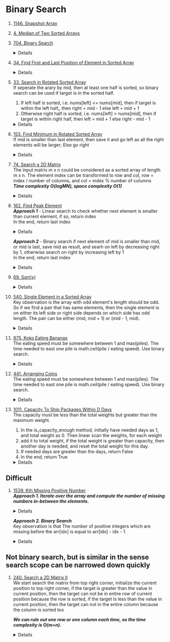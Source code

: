 # Binary Search
1. [1146. Snapshot Array](https://leetcode.com/problems/snapshot-array)  
1. [4. Median of Two Sorted Arrays](https://leetcode.com/problems/median-of-two-sorted-arrays)
1. [704. Binary Search](https://leetcode.com/problems/binary-search)  
   <details>
      
    ```python
    def search(self, nums: List[int], target: int) -> int:
        left = 0
        right = len(nums) - 1
        while left <= right:
            mid = left + (right - left) // 2
            if nums[mid] == target:
                return mid
            elif nums[mid] > target:
                right = mid -1
            else:
                left = mid + 1
        return -1
    ```
   </details>

1. [34. Find First and Last Position of Element in Sorted Array](https://leetcode.com/problems/find-first-and-last-position-of-element-in-sorted-array)
   <details>
      
    ```python
    def searchRange(self, nums: List[int], target: int) -> List[int]:
        def findFirst(nums, target):
            left = 0
            right = len(nums) - 1
            result = -1
            while left <= right:
                mid = left + (right - left) // 2
                if nums[mid] == target:
                    result = mid
                    right = mid - 1
                elif nums[mid] < target:
                    left = mid + 1
                else:
                    right = mid - 1
            return result
        
        def findLast(nums, target):
            left = 0
            right = len(nums) - 1
            result = -1
            while left <= right:
                mid = left + (right - left) // 2
                if nums[mid] == target:
                    result = mid
                    left = mid + 1
                elif nums[mid] < target:
                    left = mid + 1
                else:
                    right = mid - 1
            return result
        
        return [findFirst(nums, target), findLast(nums, target)]
    ```
   </details>   
1. [33. Search in Rotated Sorted Array](https://leetcode.com/problems/search-in-rotated-sorted-array)  
   If seperate the arary by mid, then at least one half is sorted, so binary search can be used if target is in the sorted half.
   1. If left half is sorted, i.e. nums[left] <= nums[mid], then if target is within the left half,, then right = mid - 1 else left = mid + 1  
   1. Otherwise right half is sorted, i.e. nums[left] > nums[mid], then if target is within right half, then left = mid + 1 else right - mid - 1  
   <details>
      
    ```python
    def search(self, nums: List[int], target: int) -> int:
        left = 0
        right = len(nums) - 1
        while left <= right:
            mid = left + (right - left) // 2
            if nums[mid] == target:
                return mid
            elif nums[mid] >= nums[left]:
                if target >= nums[left] and target < nums[mid]:
                    right = mid - 1
                else:
                    left = mid + 1
            else:
                if target > nums[mid] and target <= nums[right]:
                    left = mid + 1
                else:
                    right = mid - 1
        return -1
    ```
   </details>

1. [153. Find Minimum in Rotated Sorted Array](https://leetcode.com/problems/find-minimum-in-rotated-sorted-array)  
   If mid is smaller than last element, then save it and go left as all the right elements will be larger; Else go right
   <details>
      
    ```python
    def findMin(self, nums: List[int]) -> int:      
        left = 0
        right = len(nums) - 1
        result = -1
        while left <= right:
            mid = left + (right - left) // 2
            if nums[mid] <= nums[-1]:
                result = nums[mid]
                right = mid - 1
            else:
                left = mid + 1

        return result
    ```
   </details>   

1. [74. Search a 2D Matrix](https://leetcode.com/problems/search-a-2d-matrix)  
   The input matrix m x n could be considered as a sorted array of length m x n. The element index can be transformed to row and col, row = index / number of columns, and col = index % number of columns  
   ***Time complexity O(logMN), space complexity O(1)***
   <details>
      
    ```python
       def searchMatrix(self, matrix: List[List[int]], target: int) -> bool:
           m = len(matrix)
           n = len(matrix[0])
           left = 0
           right = m * n - 1
           while left <= right:
               mid = left + (right - left) // 2
               row = mid // n
               col = mid % n
               if matrix[row][col] == target:
                   return True
               elif matrix[row][col] > target:
                   right = mid - 1
               else:
                   left = mid + 1
           return False
    ```
   </details>
1. [162. Find Peak Element](https://leetcode.com/problems/find-peak-element/)  
   ***Approach 1*** - Linear search to check whether next element is smaller than current element, if so, return index  
   In the end, return last index
   <details>
      
    ```python
       def findPeakElement(self, nums: List[int]) -> int:
           for i in range(len(nums) - 1):
               if nums[i] > nums[i + 1]:
                   return i
           
           return len(nums) - 1
    ```
   </details>  

   ***Approach 2*** - Binary search if next element of mid is smaller than mid, or mid is last, save mid as result, and searh on left by decreasing right by 1, otherwise search on right by increasing left by 1  
   In the end, return last index
   <details>
      
    ```python
    # Check mid == 0 or nums[mid] > nums[mid - 1]
    def findPeakElement(self, nums: List[int]) -> int:
        left = 0
        right = len(nums) - 1
        result = -1
        while left <= right:
            mid = left + (right - left) // 2
            if mid == 0 or nums[mid] > nums[mid - 1]:
                result = mid
                left = mid + 1
            else:
                right = mid - 1
                
        return result
    
       def findPeakElement(self, nums: List[int]) -> int:
           left = 0
           right = len(nums) - 1
           result = -1
           while left <= right:
               mid = left + (right - left) // 2
               if mid == len(nums) - 1 or nums[mid] > nums[mid + 1]:
                   result = mid
                   right = mid - 1
               else:
                   left = mid + 1
           return result
    ```
   </details>

1. [69. Sqrt(x)](https://leetcode.com/problems/sqrtx)  
   <details>
      
    ```python
       def mySqrt(self, x: int) -> int:
           if x == 0:
               return 0
   
           if x < 4:
               return 1
           
           left = 2
           right = x
           result = 2
           while left <= right:
               mid = left + (right - left) // 2
               if mid <= x // mid:
                   result = mid
                   left = mid + 1
               else:
                   right = mid - 1
   
           return result
    ```
   </details>

1. [540. Single Element in a Sorted Array](https://leetcode.com/problems/single-element-in-a-sorted-array)  
   Key observation is the array with odd element's length should be odd. So if we find a pair that has same elements, then the single element is on either its left side or right side depends on which side has odd length. The pair can be either (mid, mid + 1) or (mid - 1, mid).  
   <details>
      
    ```python
    def singleNonDuplicate(self, nums: List[int]) -> int:
        left = 0
        right = len(nums) - 1
        while left <= right:
            mid = left + (right - left) // 2
            if mid + 1 < len(nums) and nums[mid + 1] == nums[mid]:
                if (mid - left) % 2 == 0:
                    left = mid + 2
                else:
                    right = mid - 1
            elif mid >= 1 and nums[mid - 1] == nums[mid]:
                if (mid - 1 - left) % 2 == 0:
                    left = mid + 1
                else:
                    right = mid - 2
            else:
                return nums[mid]

    ```
   </details>

1. [875. Koko Eating Bananas](https://leetcode.com/problems/koko-eating-bananas)    
   The eating speed must be somewhere between 1 and max(piles). The time needed to east one pile is math.ceil(pile / eating speed). Use binary search.   
   <details>
      
    ```python
    def minEatingSpeed(self, piles: List[int], h: int) -> int:
        def can_eat(piles, speed, hours):
            hours_needed = 0
            for pile in piles:
                hours_needed += math.ceil(pile / speed)
                if hours_needed > hours:
                    return False
            return True
            
        left = 1
        right = max(piles)
        result = -1
        while left <= right:
            mid = left + (right - left) // 2
            if can_eat(piles, mid, h):
                result = mid
                right = mid - 1
            else:
                left = mid + 1

        return result

    ```
   </details>

1. [441. Arranging Coins](https://leetcode.com/problems/arranging-coins)   
   The eating speed must be somewhere between 1 and max(piles). The time needed to east one pile is math.ceil(pile / eating speed). Use binary search.   
   <details>
      
    ```python
    def arrangeCoins(self, n: int) -> int:
        row = 1
        n -= row

        while n >= 0:
            row += 1
            n -= row
        
        return row - 1
        
    # Binary Search
    def arrangeCoins(self, n: int) -> int:
        left = 1
        right = n
        result = -1
        while left <= right:
            mid = left + (right - left) // 2
            if mid * (mid + 1) <= 2 * n:
                result = mid
                left = mid + 1
            else:
                right = mid - 1
        return result
    ```
   </details>

1. [1011. Capacity To Ship Packages Within D Days](https://leetcode.com/problems/capacity-to-ship-packages-within-d-days)   
   The capacity must be less than the total weights but greater than the maximum weight. 

   1. In the is_capacity_enough method, initially have needed days as 1, and total weight as 0. Then linear scan the weights, for each weight  
   1. add it to total weight, if the total weight is greater than capacity, then another day is needed, and reset the total weight for this day.   
   1. If needed days are greater than the days, return False  
   1. In the end, return True  
   <details>
      
    ```python
   def shipWithinDays(self, weights: List[int], days: int) -> int:
        def is_capacity_enough(weights, capacity, days):
            days_needed = 1
            total_weight = 0
            for weight in weights:
                total_weight += weight
                if total_weight > capacity: 
                    days_needed += 1
                    total_weight = weight
                    if days_needed > days:
                        return False
            return True

        left = max(weights)
        right = sum(weights)
        result = -1
        while left <= right:
            mid = left + (right - left) // 2
            if is_capacity_enough(weights, mid, days):
                result = mid
                right = mid - 1
            else:
                left = mid + 1
        
        return result
    ```
   </details>
   
## Difficult
1. [1539. Kth Missing Positive Number](https://leetcode.com/problems/kth-missing-positive-number)  
   ***Approach 1. Iterate over the array and compute the number of missing numbers in-between the elements.***    
   <details>
      
    ```python
       def findKthPositive(self, arr: List[int], k: int) -> int:
           if k <= arr[0] - 1:
               return k
           
           k -= arr[0] - 1
   
           for i in range(len(arr) - 1):
               currMissing = arr[i + 1] - arr[i] - 1
               if k <= currMissing:
                   return arr[i] + k
               else:
                   k -= currMissing
           
           return arr[-1] + k
    ```
   </details>

   ***Approach 2. Binary Search***  
   Key observation is that The number of positive integers which are missing before the arr[idx] is equal to arr[idx] - idx - 1.   
   <details>
      
    ```python
       def findKthPositive(self, arr: List[int], k: int) -> int:
           left = 0
           right = len(arr) - 1
           while left <= right:
               mid = left + (right - left) // 2
               if arr[mid] - mid - 1 < k:
                   left = mid + 1
               else:
                   right = mid - 1
           
           return left + k
    ```
   </details>
## Not binary search, but is similar in the sense search scope can be narrowed down quickly
1. [240. Search a 2D Matrix II](https://leetcode.com/problems/search-a-2d-matrix-ii)   
   We start search the matrix from top right corner, initialize the current position to top right corner, if the target is greater than the value in current position, then the target can not be in entire row of current position because the row is sorted, if the target is less than the value in current position, then the target can not in the entire column because the column is sorted too
     
   ***We can rule out one row or one column each time, so the time complexity is O(m+n).***
   <details>
      
    ```python
    def searchMatrix(self, matrix: List[List[int]], target: int) -> bool:
        row = 0
        col = len(matrix[0]) - 1
        while row < len(matrix) and col >= 0:
            if matrix[row][col] == target:
                return True
            elif matrix[row][col] > target:
                col -= 1
            else:
                row += 1
        return False
    ```
   </details>
